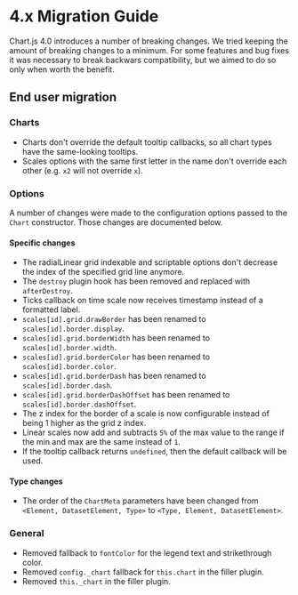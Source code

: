# 4.x Migration Guide

Chart.js 4.0 introduces a number of breaking changes. We tried keeping the amount of breaking changes to a minimum. For some features and bug fixes it was necessary to break backwars compatibility, but we aimed to do so only when worth the benefit.

## End user migration

### Charts

* Charts don't override the default tooltip callbacks, so all chart types have the same-looking tooltips.
* Scales options with the same first letter in the name don't override each other (e.g. `x2` will not override `x`).

### Options

A number of changes were made to the configuration options passed to the `Chart` constructor. Those changes are documented below.

#### Specific changes

* The radialLinear grid indexable and scriptable options don't decrease the index of the specified grid line anymore.
* The `destroy` plugin hook has been removed and replaced with `afterDestroy`.
* Ticks callback on time scale now receives timestamp instead of a formatted label.
* `scales[id].grid.drawBorder` has been renamed to `scales[id].border.display`.
* `scales[id].grid.borderWidth` has been renamed to `scales[id].border.width`.
* `scales[id].grid.borderColor` has been renamed to `scales[id].border.color`.
* `scales[id].grid.borderDash` has been renamed to `scales[id].border.dash`.
* `scales[id].grid.borderDashOffset` has been renamed to `scales[id].border.dashOffset`.
* The z index for the border of a scale is now configurable instead of being 1 higher as the grid z index.
* Linear scales now add and subtracts `5%` of the max value to the range if the min and max are the same instead of `1`.
* If the tooltip callback returns `undefined`, then the default callback will be used.

#### Type changes
* The order of the `ChartMeta` parameters have been changed from `<Element, DatasetElement, Type>` to `<Type, Element, DatasetElement>`.

### General
* Removed fallback to `fontColor` for the legend text and strikethrough color.
* Removed `config._chart` fallback for `this.chart` in the filler plugin.
* Removed `this._chart` in the filler plugin.
